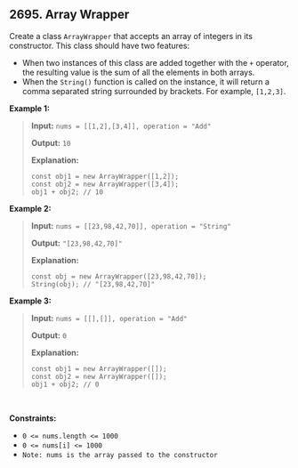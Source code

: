 ## 2695. Array Wrapper

Create a class `ArrayWrapper` that accepts an array of integers in its constructor. This class should have two features:

- When two instances of this class are added together with the `+` operator, the resulting value is the sum of all the elements in both arrays.
- When the `String()` function is called on the instance, it will return a comma separated string surrounded by brackets. For example, `[1,2,3]`.

**Example 1:**

> **Input:** `nums = [[1,2],[3,4]], operation = "Add"`
>
> **Output:** `10`
>
> **Explanation:**
>
> `const obj1 = new ArrayWrapper([1,2]);` <br> `const obj2 = new ArrayWrapper([3,4]);` <br> `obj1 + obj2; // 10`

**Example 2:**

> **Input:** `nums = [[23,98,42,70]], operation = "String"`
>
> **Output:** `"[23,98,42,70]"`
>
> **Explanation:**
>
> `const obj = new ArrayWrapper([23,98,42,70]);` <br> `String(obj); // "[23,98,42,70]"`

**Example 3:**

> **Input:** `nums = [[],[]], operation = "Add"`
>
> **Output:** `0`
>
> **Explanation:**
>
> `const obj1 = new ArrayWrapper([]);` <br> `const obj2 = new ArrayWrapper([]);` <br> `obj1 + obj2; // 0`

<br>

**Constraints:**

- `0 <= nums.length <= 1000`
- `0 <= nums[i] <= 1000`
- `Note: nums is the array passed to the constructor`
